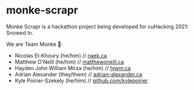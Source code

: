 # monke-scrapr

Monke Scrapr is a hackathon project being developed for cuHacking 2021: Snowed In. 

We are Team Monke 🦍:

- Nicolas El-Khoury (he/him) // [naek.ca](https://naek.ca)
- Matthew O'Neill (he/him) // [matthewoneill.ca](https://matthewoneill.ca)
- Hayden John William Mirza (he/him) // [hjwm.ca](https://hjwm.ca)
- Adrian Alexander (they/them) // [adrian-alexander.ca](https://adrian-alexander.ca/)
- Kyle Poirier-Szekely (he/him) // [github.com/kylepoirier](https://github.com/kylepoirier)
